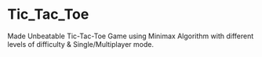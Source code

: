 # Tic_Tac_Toe
Made Unbeatable Tic-Tac-Toe Game using Minimax Algorithm with different levels of difficulty
& Single/Multiplayer mode.

